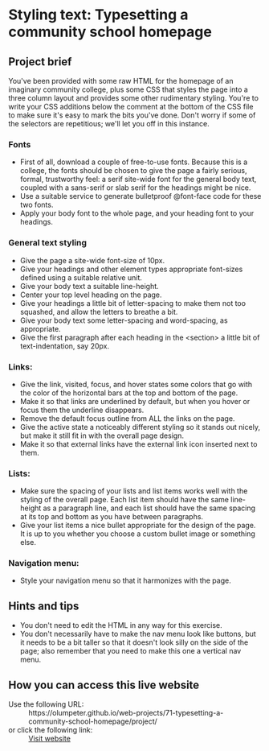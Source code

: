 # Styling text: Typesetting a community school homepage

## Project brief

You've been provided with some raw HTML for the homepage of an imaginary 
community college, plus some CSS that styles the page into a three column 
layout and provides some other rudimentary styling. You're to write your 
CSS additions below the comment at the bottom of the CSS file to make sure 
it's easy to mark the bits you've done. Don't worry if some of the selectors 
are repetitious; we'll let you off in this instance.

### Fonts

- First of all, download a couple of free-to-use fonts. Because this is a 
college, the fonts should be chosen to give the page a fairly serious, 
formal, trustworthy feel: a serif site-wide font for the general body text, 
coupled with a sans-serif or slab serif for the headings might be nice.
- Use a suitable service to generate bulletproof @font-face code for these 
two fonts.
- Apply your body font to the whole page, and your heading font to your 
headings.

### General text styling

- Give the page a site-wide font-size of 10px.
- Give your headings and other element types appropriate font-sizes defined 
using a suitable relative unit.
- Give your body text a suitable line-height.
- Center your top level heading on the page.
- Give your headings a little bit of letter-spacing to make them not too 
squashed, and allow the letters to breathe a bit.
- Give your body text some letter-spacing and word-spacing, as appropriate.
- Give the first paragraph after each heading in the &lt;section&gt; a 
little bit of text-indentation, say 20px.

### Links:

- Give the link, visited, focus, and hover states some colors that go with 
the color of the horizontal bars at the top and bottom of the page.
- Make it so that links are underlined by default, but when you hover or 
focus them the underline disappears.
- Remove the default focus outline from ALL the links on the page.
- Give the active state a noticeably different styling so it stands out 
nicely, but make it still fit in with the overall page design.
- Make it so that external links have the external link icon inserted next 
to them.

### Lists:

- Make sure the spacing of your lists and list items works well with the 
styling of the overall page. Each list item should have the same line-height 
as a paragraph line, and each list should have the same spacing at its top 
and bottom as you have between paragraphs.
- Give your list items a nice bullet appropriate for the design of the page. 
It is up to you whether you choose a custom bullet image or something else.

### Navigation menu:

- Style your navigation menu so that it harmonizes with the page.

## Hints and tips

- You don't need to edit the HTML in any way for this exercise.
- You don't necessarily have to make the nav menu look like buttons, but it 
needs to be a bit taller so that it doesn't look silly on the side of the 
page; also remember that you need to make this one a vertical nav menu.

## How you can access this live website

<dl>
  Use the following URL:
  <dd>
    https://olumpeter.github.io/web-projects/71-typesetting-a-community-school-homepage/project/
  </dd>
  or click the following link:
  <dd>
    <a href="https://olumpeter.github.io/web-projects/71-typesetting-a-community-school-homepage/project/">Visit website</a>
  </dd>
</dl>
